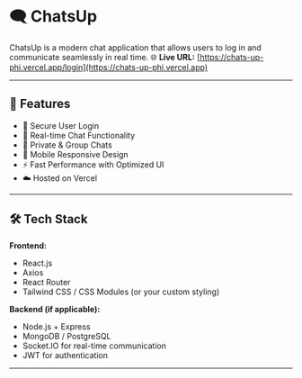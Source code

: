 # 🗨️ ChatsUp

ChatsUp is a modern chat application that allows users to log in and communicate seamlessly in real time.
🌐 **Live URL:** [https://chats-up-phi.vercel.app/login](https://chats-up-phi.vercel.app)

---

## 🚀 Features
- 🔐 Secure User Login
- 💬 Real-time Chat Functionality
- 👥 Private & Group Chats
- 📱 Mobile Responsive Design
- ⚡ Fast Performance with Optimized UI
- ☁️ Hosted on Vercel

---

## 🛠️ Tech Stack

**Frontend:**
- React.js
- Axios
- React Router
- Tailwind CSS / CSS Modules (or your custom styling)

**Backend (if applicable):**
- Node.js + Express
- MongoDB / PostgreSQL
- Socket.IO for real-time communication
- JWT for authentication

---


